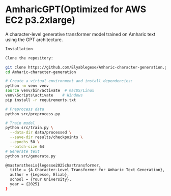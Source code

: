 # AmharicGPT(Optimized for AWS EC2 p3.2xlarge)

A character-level generative transformer model trained on Amharic text using the GPT architecture.


```bash
Installation

Clone the repository:

git clone https://github.com/Elyablegese/Amharic-character-generation.git
cd Amharic-character-generation

# Create a virtual environment and install dependencies:
python -m venv venv
source venv/bin/activate  # macOS/Linux
venv\Scripts\activate    # Windows
pip install -r requirements.txt

# Preprocess data
python src/preprocess.py

# Train model
python src/train.py \
  --data-dir data/processed \
  --save-dir results/checkpoints \
  --epochs 50 \
  --batch-size 64
# Generate text
python src/generate.py

@mastersthesis{legesse2025chartransformer,
  title = {A Character-Level Transformer for Amharic Text Generation},
  author = {Legesse, Eliab},
  school = {Your University},
  year = {2025}
}
